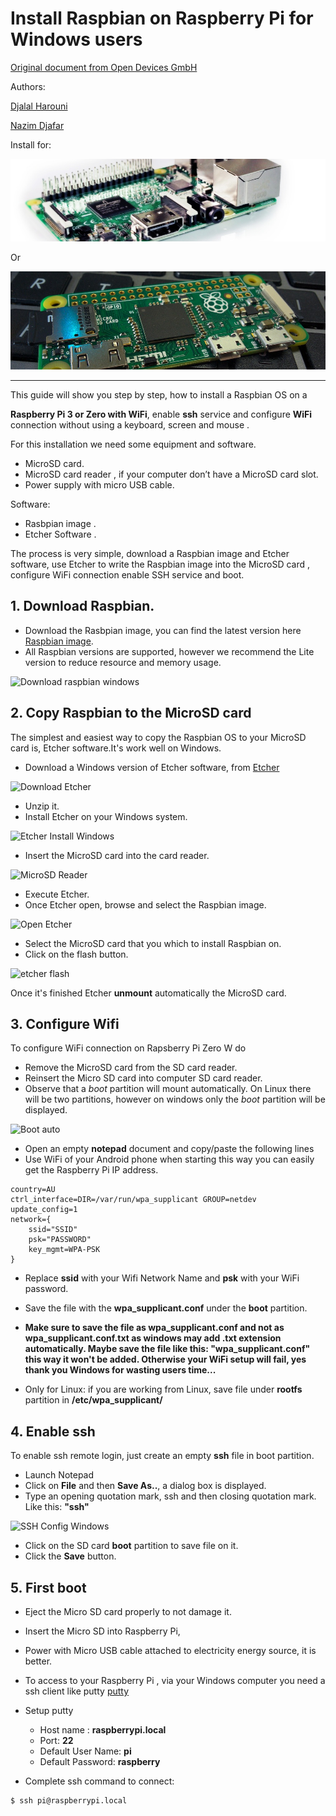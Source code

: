 # Install Raspbian on Raspberry Pi for Windows users

[Original document from Open Devices
GmbH](https://github.com/opendevices/iot.apps/blob/master/doc/od-iot-raspbian-rpi-zero-windows.md)

Authors:

[Djalal Harouni](https://github.com/tixxdz)

[Nazim Djafar](https://github.com/nwd0)


Install for:

![Raspberry Pi 3](../docs/img/RaspberryPi3header.jpg)

Or

![Raspberry Pi Zero W](../docs/img/RaspberryPiZeroheader.png)

---

This guide will show you step by step, how to install a Raspbian OS on a 

**Raspberry Pi 3 or Zero with WiFi**, enable **ssh** service and configure **WiFi** connection
without using a keyboard, screen and mouse .

For this installation we need some equipment and software.
  - MicroSD card.
  - MicroSD card reader , if your computer don’t have a MicroSD card slot.
  - Power supply with micro USB cable.

Software:
  - Rasbpian image .
  - Etcher Software .

  The process is very simple, download a Raspbian image and Etcher software,
  use Etcher to write the Raspbian image into the MicroSD card , configure WiFi connection
  enable SSH service and boot.


## 1. Download Raspbian.

  - Download the Rasbpian image, you can find the latest version here  [Raspbian image](https://www.raspberrypi.org/downloads/raspbian/).
  - All Raspbian versions are supported, however we recommend the Lite version to reduce resource and memory usage.

 ![Download raspbian windows](https://github.com/opendevices/iot.apps/blob/master/doc/img/RaspbianDownloadWindows2.png)


## 2. Copy Raspbian to the MicroSD card

 The simplest and easiest way to copy the Raspbian OS to your MicroSD card is, Etcher software.It's work well on Windows.

 - Download a Windows version of  Etcher software, from  [Etcher](https://etcher.io/)

 ![Download Etcher](https://github.com/opendevices/iot.apps/blob/master/doc/img/EtcherDownloadWindows2.png)

 - Unzip it.
 - Install Etcher on your Windows system.

 ![Etcher Install Windows](https://github.com/opendevices/iot.apps/blob/master/doc/img/EtcherInstallWindows.png)

 - Insert the MicroSD card into the card reader.

 ![MicroSD Reader](https://github.com/opendevices/iot.apps/blob/master/doc/img/SDcardReader.jpg)

  - Execute Etcher.
  - Once Etcher open, browse and select the Raspbian image.

  ![Open Etcher](https://github.com/opendevices/iot.apps/blob/master/doc/img/EtcherSelectWindows.png)

  - Select the MicroSD card that you which to install Raspbian on.
  - Click on the flash button.

  ![etcher flash](https://github.com/opendevices/iot.apps/blob/master/doc/img/EtcherFlashWindows.png)

Once it's finished  Etcher **unmount** automatically the MicroSD card.

## 3. Configure Wifi

 To configure WiFi connection on Rapsberry Pi Zero W do

  - Remove the MicroSD card from the SD card reader.
  - Reinsert the Micro SD card into computer SD card reader.
  - Observe that a *boot* partition will mount automatically. On Linux there will be two partitions, however on windows
  only the *boot* partition will be displayed.

  ![Boot auto](https://github.com/opendevices/iot.apps/blob/master/doc/img/BootPartWindows.png)

  - Open an empty **notepad** document and copy/paste the following lines
  - Use WiFi of your Android phone when starting this way you can easily get the Raspberry Pi IP address.


```
country=AU
ctrl_interface=DIR=/var/run/wpa_supplicant GROUP=netdev
update_config=1
network={
	ssid="SSID"
	psk="PASSWORD"
	key_mgmt=WPA-PSK
}
```

  - Replace **ssid** with your Wifi Network Name and **psk** with your WiFi password.
  - Save the file with the **wpa_supplicant.conf** under the **boot** partition.
  - **Make sure to save the file as wpa_supplicant.conf and not as wpa_supplicant.conf.txt as windows may add .txt
  extension automatically. Maybe save the file like this: "wpa_supplicant.conf" this way it won't be added. Otherwise
  your WiFi setup will fail, yes thank you Windows for wasting users time...**


  - Only for Linux: if you are working from Linux, save file under **rootfs** partition in **/etc/wpa_supplicant/**



## 4. Enable ssh

 To enable ssh remote login, just create an empty **ssh** file in boot partition.
 
 - Launch Notepad
 - Click on **File** and then **Save As..**, a dialog box is displayed.
 - Type an opening quotation mark, ssh and then closing quotation mark. Like this:  **"ssh"**

![SSH Config Windows](https://github.com/opendevices/iot.apps/blob/master/doc/img/ConfigSshWindows.png)

 - Click on the SD card **boot** partition to save file on it.
 - Click the **Save** button.


## 5. First boot

- Eject the Micro SD card properly to not damage it.
- Insert the Micro SD into Raspberry Pi,
- Power with Micro USB cable attached to electricity energy source, it is better.


- To access to your Raspberry Pi , via your Windows computer you need a ssh client
  like putty [putty](https://www.chiark.greenend.org.uk/~sgtatham/putty/latest.html)

- Setup putty
  * Host name : **raspberrypi.local**
  * Port: **22**
  * Default User Name: **pi**
  * Default Password: **raspberry**


- Complete ssh command to connect:

```bash
$ ssh pi@raspberrypi.local
```

